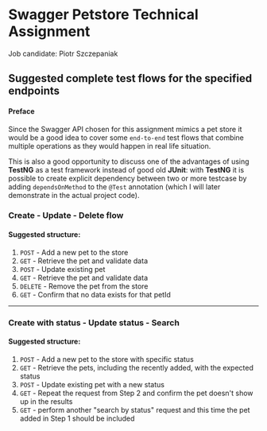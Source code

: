 # Swagger Petstore Technical Assignment
Job candidate: Piotr Szczepaniak

## Suggested complete test flows for the specified endpoints

#### Preface

Since the Swagger API chosen for this assignment mimics a pet store it would be a good idea to cover some `end-to-end` test flows that combine multiple operations as they would happen in real life situation.

This is also a good opportunity to discuss one of the advantages of using **TestNG** as a test framework instead of good old **JUnit**: with **TestNG** it is possible to create explicit dependency between two or more testcase by adding `dependsOnMethod` to the `@Test` annotation (which I will later demonstrate in the actual project code).


### Create - Update - Delete flow

#### Suggested structure:
1. `POST` - Add a new pet to the store
2. `GET` - Retrieve the pet and validate data
3. `POST` - Update existing pet
4. `GET` - Retrieve the pet and validate data
5. `DELETE` - Remove the pet from the store
6. `GET` - Confirm that no data exists for that petId

***

### Create with status - Update status - Search
#### Suggested structure:
1. `POST` - Add a new pet to the store with specific status
2. `GET` - Retrieve the pets, including the recently added, with the expected status
3. `POST` - Update existing pet with a new status
4. `GET` - Repeat the request  from Step 2 and confirm the pet doesn't show up in the results
5. `GET` - perform another "search by status" request and this time the pet added in Step 1 should be included